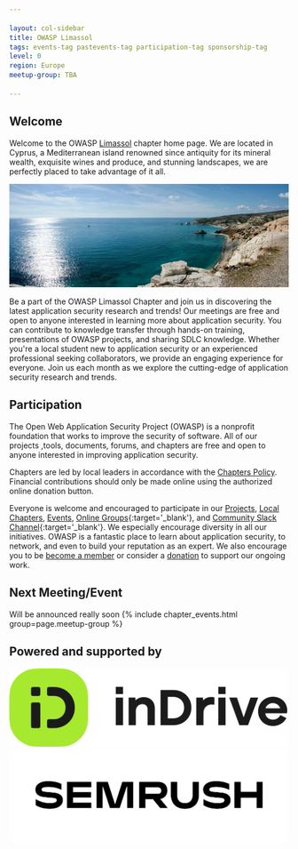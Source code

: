 ```yaml
---

layout: col-sidebar
title: OWASP Limassol
tags: events-tag pastevents-tag participation-tag sponsorship-tag
level: 0
region: Europe
meetup-group: TBA

---
```


## Welcome

Welcome to the OWASP [Limassol](https://en.wikipedia.org/wiki/Limassol) chapter home page. We are located in Cyprus, a Mediterranean island renowned since antiquity for its mineral wealth, exquisite wines and produce, and stunning landscapes, we are perfectly placed to take advantage of it all.

![Cyprus](/assets/images/AphroditesRock-Cyprus.jpg)

Be a part of the OWASP Limassol Chapter and join us in discovering the latest application security research and trends!
Our meetings are free and open to anyone interested in learning more about application security. You can contribute to knowledge transfer through hands-on training, presentations of OWASP projects, and sharing SDLC knowledge. Whether you're a local student new to application security or an experienced professional seeking collaborators, we provide an engaging experience for everyone. Join us each month as we explore the cutting-edge of application security research and trends.

## Participation

The Open Web Application Security Project (OWASP) is a nonprofit foundation that works to improve the security of software. All of our projects ,tools, documents, forums, and chapters are free and open to anyone interested in improving application security.

Chapters are led by local leaders in accordance with the [Chapters Policy](/www-policy/operational/chapters). Financial contributions should only be made online using the authorized online donation button.

Everyone is welcome and encouraged to participate in our [Projects](/projects/), [Local Chapters](/chapters/), [Events](/events/), [Online Groups](https://groups.google.com/a/owasp.com/){:target='_blank'}, and [Community Slack Channel](https://owasp.slack.com/){:target='_blank'}. We especially encourage diversity in all our initiatives. OWASP is a fantastic place to learn about application security, to network, and even to build your reputation as an expert. We also encourage you to be [become a member](/membership/) or consider a [donation](/donate/) to support our ongoing work.

Next Meeting/Event <!-- You should keep this section as it will populate your meetup events -->
---------------------

Will be announced really soon
{% include chapter_events.html group=page.meetup-group %}

## Powered and supported by

![InDrive](/assets/images/InDrive_Logo.svg.png)
![Semrush](/assets/images/semrush%20logotype%20rgb.png)